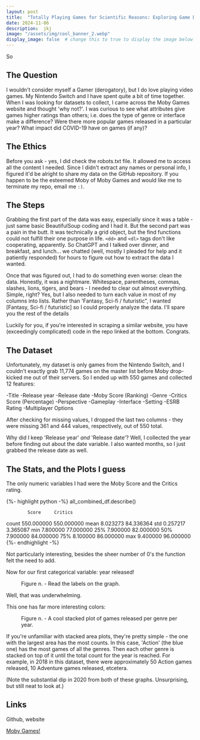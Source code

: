 ```yaml
---
layout: post
title:  "Totally Playing Games for Scientific Reasons: Exploring Game Data"
date: 2024-11-06
description:  jkj  
image: "/assets/img/cool_banner_2.webp"
display_image: false  # change this to true to display the image below the banner 
---
```

<p class="intro"><span class="dropcap">S</span>o </p>


## The Question
I wouldn't consider myself a Gamer (derogatory), but I do love playing video games. My Nintendo Switch and I have spent quite a bit of time together. When I was looking for datasets to collect, I came across the Moby Games website and thought 'why not?'. I was curious to see what attributes give games higher ratings than others; i.e. does the type of genre or interface make a difference? Were there more popular games released in a particular year? What impact did COVID-19 have on games (if any)? 


## The Ethics
Before you ask - yes, I did check the robots.txt file. It allowed me to access all the content I needed. Since I didn't extract any names or personal info, I figured it'd be alright to share my data on the GitHub repository. If you happen to be the esteemed Moby of Moby Games and would like me to terminate my repo, email me `:)`. 

## The Steps
Grabbing the first part of the data was easy, especially since it was a table - just same basic BeautifulSoup coding and I had it. But the second part was a pain in the butt. It was technically a grid object, but the find functions could not fulfill their one purpose in life. `<dd>` and `<dl>` tags don't like cooperating, apparently. So ChatGPT and I talked over dinner, and breakfast, and lunch... we chatted (well, mostly I pleaded for help and it patiently responded) for hours to figure out how to extract the data I wanted. 

Once that was figured out, I had to do something even worse: clean the data. Honestly, it was a nightmare. Whitespace, parentheses, commas, slashes, lions, tigers, and bears - I needed to clear out almost everything. Simple, right? Yes, but I also needed to turn each value in most of my columns into lists. Rather than 'Fantasy, Sci-fi / futuristic", I wanted [Fantasy, Sci-fi / futuristic] so I could properly analyze the data. I'll spare you the rest of the details


Luckily for you, if you're interested in scraping a similar website, you have (exceedingly complicated) code in the repo linked at the bottom. Congrats. 


## The Dataset

Unfortunately, my dataset is only games from the Nintendo Switch, and I couldn't exactly grab 11,774 games on the master list before Moby drop-kicked me out of their servers. So I ended up with 550 games and collected 12 features: 

-Title
-Release year
-Release date
-Moby Score (Ranking)
-Genre
-Critics Score (Percentage)
-Perspective
-Gameplay
-Interface
-Setting
-ESRB Rating
-Multiplayer Options  

After checking for missing values, I dropped the last two columns - they were missing 361 and 444 values, respectively, out of 550 total. 

Why did I keep 'Release year' *and* 'Release date'? Well, I collected the year before finding out about the date variable. I also wanted months, so I just grabbed the release date as well.

## The Stats, and the Plots I guess

The only numeric variables I had were the Moby Score and the Critics rating. 

{%- highlight python -%}
all_combined_df.describe()

            Score     Critics
count  550.000000  550.000000
mean     8.023273   84.336364
std      0.257217    3.365087
min      7.800000   77.000000
25%      7.900000   82.000000
50%      7.900000   84.000000
75%      8.100000   86.000000
max      9.400000   96.000000
{%- endhighlight -%}

Not particularly interesting, besides the sheer number of 0's the function felt the need to add.

Now for our first categorical variable: year released!

<figure>
	<img src="{{site.url}}/{{site.baseurl}}/assets/img/GamesperYear.png" alt=""> 
	<figcaption>Figure n. - Read the labels on the graph.</figcaption>
</figure>


Well, that was underwhelming.

This one has far more interesting colors:

<figure>
	<img src="{{site.url}}/{{site.baseurl}}/assets/img/cool_area_plot.png" alt=""> 
	<figcaption>Figure n. - A cool stacked plot of games released per genre per year.</figcaption>
</figure>

If you're unfamiliar with stacked area plots, they're pretty simple - the one with the largest area has the most counts. In this case, 'Action' (the blue one) has the most games of all the genres. Then each other genre is stacked on top of it until the total count for the year is reached. For example, in 2018 in this dataset, there were approximately 50 Action games released, 10 Adventure games released, etcetera. 

(Note the substantial dip in 2020 from both of these graphs. Unsurprising, but still neat to look at.)


## Links
Github, website

[Moby Games!](https://www.mobygames.com/platform/switch/)
